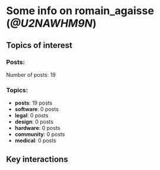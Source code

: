 # Some info on romain_agaisse (_@U2NAWHM9N_)


## Topics of interest

### Posts: 

Number of posts: 19

### Topics:

* __posts__: 19 posts
* __software__: 0 posts
* __legal__: 0 posts
* __design__: 0 posts
* __hardware__: 0 posts
* __community__: 0 posts
* __medical__: 0 posts

## Key interactions 

